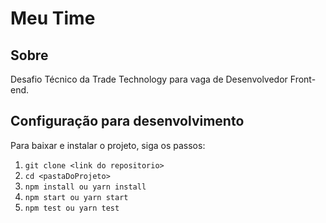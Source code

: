 # Meu Time

## Sobre

Desafio Técnico da Trade Technology para vaga de Desenvolvedor Front-end.

## Configuração para desenvolvimento

Para baixar e instalar o projeto, siga os passos:

1. `git clone <link do repositorio>`
2. `cd <pastaDoProjeto>`
3. `npm install ou yarn install`
4. `npm start ou yarn start`
5. `npm test ou yarn test`
